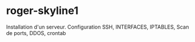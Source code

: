 # roger-skyline1

Installation d'un serveur. Configuration SSH, INTERFACES, IPTABLES, Scan de ports, DDOS, crontab
